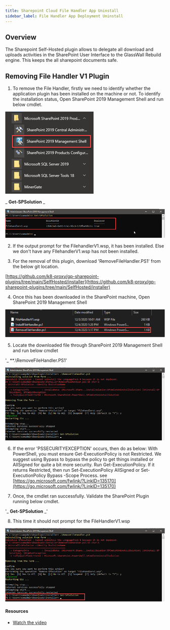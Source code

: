 ```yaml
---
title: Sharepoint Cloud File Handler App Uninstall
sidebar_label: File Handler App Deployment Uninstall
---
```


## Overview

The Sharepoint Self-Hosted plugin allows to delegate all download and uploads activities in the SharePoint User Interface to the GlassWall Rebuild engine. This keeps the all sharepoint documents safe.


## Removing File Handler V1 Plugin

1. To remove the File Handler, firstly we need to identify whether the application plugin has been installed on the machine or not. To identify the installation status, Open SharePoint 2019 Management Shell and run below cmdlet.

![](../../../../static/img/docs/websites/sharepoint/self-hosted/image029.png)

_ **Get-SPSolution** _

![](../../../../static/img/docs/websites/sharepoint/self-hosted/image030.png)

2. If the output prompt for the FilehandlerV1.wsp, it has been installed. Else we don't have any FIlehandlerV1.wsp has not been installed.

3. For the removal of this plugin, download 'RemoveFileHandler.PS1' from the below git location.

[https://github.com/k8-proxy/gp-sharepoint-plugins/tree/main/SelfHosted/installer](https://github.com/k8-proxy/gp-sharepoint-plugins/tree/main/SelfHosted/installer)

4. Once this has been downloaded in the SharePoint machine, Open SharePoint 2019 Management Shell

![](../../../../static/img/docs/websites/sharepoint/self-hosted/image031.png)

5. Locate the downloaded file through SharePoint 2019 Management Shell and run below cmdlet

'_ **.\RemoveFileHandler.PS1'

![](../../../../static/img/docs/websites/sharepoint/self-hosted/image032.png)

6. If the error 'PSSECURITYEXCEPTION' occurs, then do as below:
With PowerShell, you must ensure Get-ExecutionPolicy is not Restricted. We suggest using Bypass to bypass the policy to get things installed or AllSigned for quite a bit more security.
Run Get-ExecutionPolicy. If it returns Restricted, then run Set-ExecutionPolicy AllSigned or Set-ExecutionPolicy Bypass -Scope Process.
see [https://go.microsoft.com/fwlink/?LinkID=135170](https://go.microsoft.com/fwlink/?LinkID=135170)

7. Once, the cmdlet ran successfully. Validate the SharePoint Plugin running below cmdlet.

'_ **Get-SPSolution** _'

8. This time it should not prompt for the FileHandlerV1.wsp

![](../../../../static/img/docs/websites/sharepoint/self-hosted/image033.png)


#### Resources
- [Watch the video](../../../../static/video/docs/websites/sharepoint/self-hosted/SharePoint-SelfHosted-Installation.mp4)